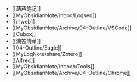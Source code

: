 - [[葫芦笔记]]
- [[MyObsidianNote/Inbox/Logseq]]
- [[mweb]]
- [[MyObsidianNote/Archive/04-Outline/VSCode]]
- [[Cubox]]
- [[滴答清单]]
- [[04-Outline/Eagle]]
- [[MyLogNote/share/Zotero]]
- [[Alfred]]
- [[MyObsidianNote/Inbox/uTools]]
- [[MyObsidianNote/Archive/04-Outline/Chrome]]
